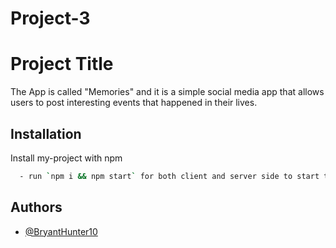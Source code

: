 # Project-3
# Project Title

The App is called "Memories" and it is a simple social media app that allows users to post interesting events that happened in their lives.


## Installation

Install my-project with npm

```bash
  - run `npm i && npm start` for both client and server side to start the app
```
    
## Authors

- [@BryantHunter10](https://github.com/BryantHunter10)
